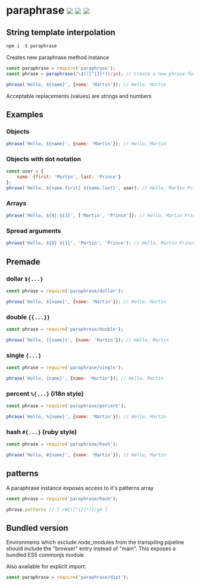 # paraphrase [![](https://img.shields.io/npm/v/paraphrase.svg)](https://www.npmjs.com/package/paraphrase) [![](https://img.shields.io/badge/source--000000.svg?logo=github&style=social)](https://github.com/omrilotan/mono/tree/master/packages/paraphrase) [![](https://badge.runkitcdn.com/paraphrase.svg)](https://runkit.com/omrilotan/paraphrase)

## String template interpolation

```js
npm i -S paraphrase
```

Creates new paraphrase method instance

```js
const paraphrase = require('paraphrase');
const phrase = paraphrase(/\${([^{}]*)}/gm); // Create a new phrase function using a RegExp match

phrase('Hello, ${name}', {name: 'Martin'}); // Hello, Martin
```

Acceptable replacements (values) are strings and numbers

## Examples
### Objects

```js
phrase('Hello, ${name}', {name: 'Martin'}); // Hello, Martin
```

### Objects with dot notation

```js
const user = {
	name: {first: 'Martin', last: 'Prince'}
};
phrase('Hello, ${name.first} ${name.last}', user); // Hello, Martin Prince
```

### Arrays

```js
phrase('Hello, ${0} ${1}', ['Martin', 'Prince']); // Hello, Martin Prince
```

### Spread arguments

```js
phrase('Hello, ${0} ${1}', 'Martin', 'Prince'); // Hello, Martin Prince
```

## Premade

### dollar `${...}`
```js
const phrase = require('paraphrase/dollar');

phrase('Hello, ${name}', {name: 'Martin'}); // Hello, Martin
```

### double `{{...}}`
```js
const phrase = require('paraphrase/double');

phrase('Hello, {{name}}', {name: 'Martin'}); // Hello, Martin
```

### single `{...}`
```js
const phrase = require('paraphrase/single');

phrase('Hello, {name}', {name: 'Martin'}); // Hello, Martin
```

### percent `%{...}` (i18n style)
```js
const phrase = require('paraphrase/percent');

phrase('Hello, %{name}', {name: 'Martin'}); // Hello, Martin
```

### hash `#{...}` (ruby style)
```js
const phrase = require('paraphrase/hash');

phrase('Hello, #{name}', {name: 'Martin'}); // Hello, Martin
```

## patterns
A paraphrase instance exposes access to it's patterns array
```js
const phrase = require('paraphrase/hash');

phrase.patterns // [ /#{([^{}]*)}/gm ]
```

## Bundled version
Environments which exclude node_modules from the transpiling pipeline should include the "browser" entry instead of "main". This exposes a bundled ES5 commonjs module.

Also available for explicit import:
```js
const paraphrase = require('paraphrase/dist');
```
